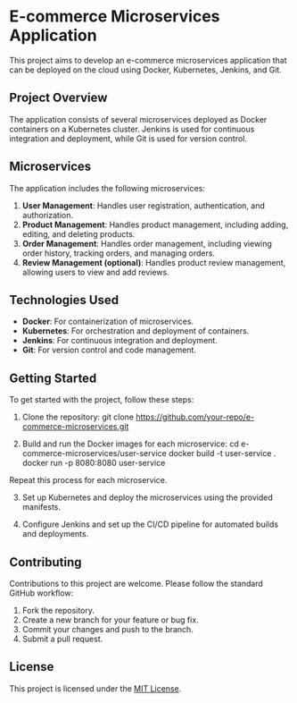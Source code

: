 # E-commerce Microservices Application

This project aims to develop an e-commerce microservices application that can be deployed on the cloud using Docker, Kubernetes, Jenkins, and Git.

## Project Overview

The application consists of several microservices deployed as Docker containers on a Kubernetes cluster. Jenkins is used for continuous integration and deployment, while Git is used for version control.

## Microservices

The application includes the following microservices:

1. **User Management**: Handles user registration, authentication, and authorization.
2. **Product Management**: Handles product management, including adding, editing, and deleting products.
3. **Order Management**: Handles order management, including viewing order history, tracking orders, and managing orders.
4. **Review Management (optional)**: Handles product review management, allowing users to view and add reviews.

## Technologies Used

- **Docker**: For containerization of microservices.
- **Kubernetes**: For orchestration and deployment of containers.
- **Jenkins**: For continuous integration and deployment.
- **Git**: For version control and code management.

## Getting Started

To get started with the project, follow these steps:

1. Clone the repository:
git clone https://github.com/your-repo/e-commerce-microservices.git

2. Build and run the Docker images for each microservice:
cd e-commerce-microservices/user-service
docker build -t user-service .
docker run -p 8080:8080 user-service

Repeat this process for each microservice.

3. Set up Kubernetes and deploy the microservices using the provided manifests.

4. Configure Jenkins and set up the CI/CD pipeline for automated builds and deployments.

## Contributing

Contributions to this project are welcome. Please follow the standard GitHub workflow:

1. Fork the repository.
2. Create a new branch for your feature or bug fix.
3. Commit your changes and push to the branch.
4. Submit a pull request.

## License

This project is licensed under the [MIT License](LICENSE).
